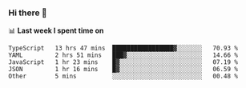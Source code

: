 ### Hi there 👋

<!--
**DBvc/DBvc** is a ✨ _special_ ✨ repository because its `README.md` (this file) appears on your GitHub profile.

Here are some ideas to get you started:

- 🔭 I’m currently working on ...
- 🌱 I’m currently learning ...
- 👯 I’m looking to collaborate on ...
- 🤔 I’m looking for help with ...
- 💬 Ask me about ...
- 📫 How to reach me: ...
- 😄 Pronouns: ...
- ⚡ Fun fact: ...
-->

📊 **Last week I spent time on**
<!--START_SECTION:waka-->

```text
TypeScript   13 hrs 47 mins  █████████████████▓░░░░░░░   70.93 %
YAML         2 hrs 51 mins   ███▓░░░░░░░░░░░░░░░░░░░░░   14.66 %
JavaScript   1 hr 23 mins    █▓░░░░░░░░░░░░░░░░░░░░░░░   07.19 %
JSON         1 hr 16 mins    █▓░░░░░░░░░░░░░░░░░░░░░░░   06.59 %
Other        5 mins          ░░░░░░░░░░░░░░░░░░░░░░░░░   00.48 %
```

<!--END_SECTION:waka-->
